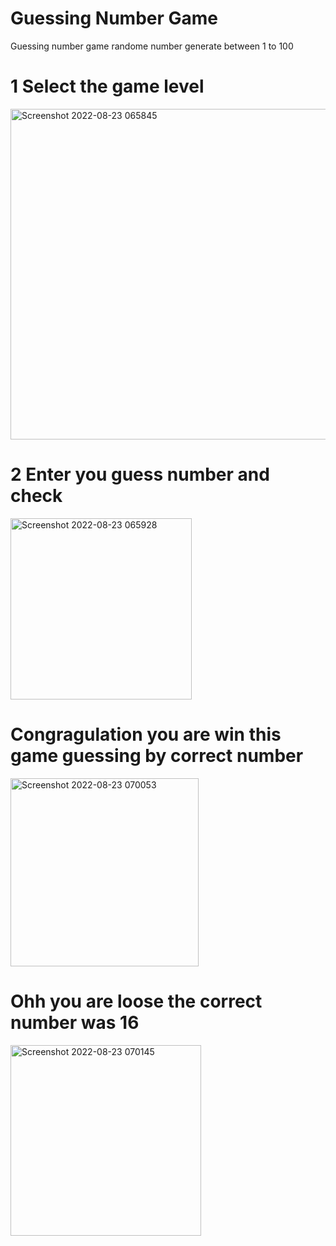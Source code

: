 # Guessing Number Game 
Guessing number game randome number generate between 1 to 100

# 1 Select the game level
<img width="529" alt="Screenshot 2022-08-23 065845" src="https://user-images.githubusercontent.com/55138445/187009217-0aaf2986-a9d9-48e3-9e18-bd0be2ee16a6.png">

# 2 Enter you guess number and check
<img width="290" alt="Screenshot 2022-08-23 065928" src="https://user-images.githubusercontent.com/55138445/187009218-faac81d4-8dd2-4794-a8d1-54b27b19f669.png">

# Congragulation you are win this game guessing by correct number
<img width="301" alt="Screenshot 2022-08-23 070053" src="https://user-images.githubusercontent.com/55138445/187009219-37ffc156-398a-4602-93ca-dd98e8588dbd.png">

# Ohh you are loose the correct number was 16
<img width="305" alt="Screenshot 2022-08-23 070145" src="https://user-images.githubusercontent.com/55138445/187009220-667a7302-cfb6-4948-9406-58c1a75dba87.png">
